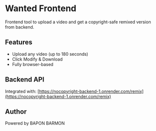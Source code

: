﻿# Wanted Frontend

Frontend tool to upload a video and get a copyright-safe remixed version from backend.

## Features

- Upload any video (up to 180 seconds)
- Click Modify & Download
- Fully browser-based

## Backend API

Integrated with:
[https://nocopyright-backend-1.onrender.com/remix](https://nocopyright-backend-1.onrender.com/remix)

## Author

Powered by BAPON BARMON